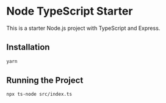 # Node TypeScript Starter

This is a starter Node.js project with TypeScript and Express.

## Installation

```sh
yarn
```

## Running the Project

```sh
npx ts-node src/index.ts
```
